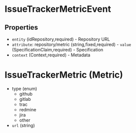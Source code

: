 # IssueTrackerMetricEvent


## Properties

  - `entity` (idRepository,required) - Repository URL
  - `attribute`: repository/metric (string,fixed,required)   - `value` (SpecificationClaim,required) - Specification
  - `context` (Context,required) - Metadata

# IssueTrackerMetric (Metric)

  - type (enum)
    - github
    - gitlab
    - trac
    - redmine
    - jira
    - other
  - `url` (string)
